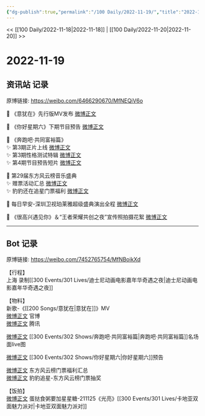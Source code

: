 ```yaml
---
{"dg-publish":true,"permalink":"/100 Daily/2022-11-19/","title":"2022-11-19","created":"2022-11-20T15:57:08.000+08:00","updated":"2023-01-09T19:09:35.610+08:00"}
---
```



<< [[100 Daily/2022-11-18\|2022-11-18]] | [[100 Daily/2022-11-20\|2022-11-20]] >>

# 2022-11-19

## 资讯站 记录

原博链接: https://weibo.com/6466290670/MfNEQiV6o

💫 《意犹在》先行版MV发布 [微博正文](https://m.weibo.cn/6466290670/4837458892557989)

💫 《你好星期六》下期节目预告 [微博正文](https://m.weibo.cn/6466290670/4837643382169072)

💫 《奔跑吧·共同富裕篇》  
✨ 第3期正片上线 [微博正文](https://m.weibo.cn/6466290670/4837461773519118)  
✨ 第3期性格测试特辑 [微博正文](https://m.weibo.cn/6466290670/4837607852746493)  
✨ 第4期节目预告短片 [微博正文](https://m.weibo.cn/6466290670/4837461366148639)

💫 第29届东方风云榜音乐盛典  
✨ 赠票活动汇总 [微博正文](https://m.weibo.cn/6466290670/4837549250183226)  
✨ 豹豹还在追星门票福利 [微博正文](https://m.weibo.cn/6466290670/4837601104104785)

💫 每日早安-深圳卫视珀莱雅超级盛典演出全程 [微博正文](https://m.weibo.cn/6466290670/4837437371849757)

💫 《很高兴遇见你》＆“王者荣耀共创之夜”宣传照拍摄花絮 [微博正文](https://m.weibo.cn/6466290670/4837590009905788)

---
## Bot 记录

原博链接: https://weibo.com/7452765754/MfNBoikXd

【行程】  
上海 录制[[300 Events/301 Lives/迪士尼动画电影嘉年华奇遇之夜\|迪士尼动画电影嘉年华奇遇之夜]]

【物料】  
新歌-《[[200 Songs/意犹在\|意犹在]]》MV  
[微博正文](http://weibo.com/5644660975/MfIriudzk) 官博  
[微博正文](http://weibo.com/3194118287/MfIyHn7fc) 腾讯

[微博正文](https://weibo.com/5242381821/MfJeMC1zE) [[300 Events/302 Shows/奔跑吧·共同富裕篇\|奔跑吧·共同富裕篇]]名场面live图

[微博正文](http://weibo.com/6456359414/MfNfG2KlL) [[300 Events/302 Shows/你好星期六\|你好星期六]]预告

[微博正文](http://weibo.com/6466290670/MfKPj0LFg) 东方风云榜门票福利汇总  
[微博正文](https://m.weibo.cn/6568773163/4837492764713650) 豹豹追星-东方风云榜门票抽奖

【饭拍】  
[微博正文](https://m.weibo.cn/6048634807/4837544279149967) 蛋挞食粥要加星星糖-211125《光亮》[[300 Events/301 Lives/卡地亚双面魅力派对\|卡地亚双面魅力派对]]
